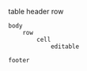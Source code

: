 table
    header
        row

    body
        row
            cell
                editable

    footer

<Table items={}>
    <Header cols={} />
    <Body cols={} rows={} />
</Table>

